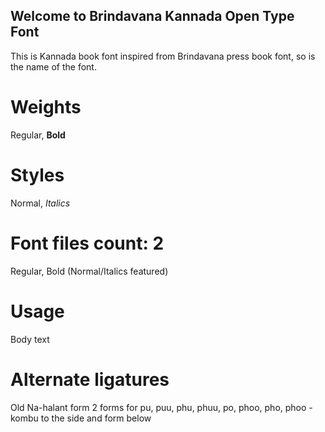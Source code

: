 ## Welcome to Brindavana Kannada Open Type Font

This is Kannada book font inspired from Brindavana press book font, so is the name of the font.

# Weights
Regular, **Bold**

# Styles
Normal, _Italics_

# Font files count: 2 
Regular, Bold (Normal/Italics featured)

# Usage
Body text

# Alternate ligatures
Old Na-halant form
2 forms for pu, puu, phu, phuu, po, phoo, pho, phoo - kombu to the side and form below

